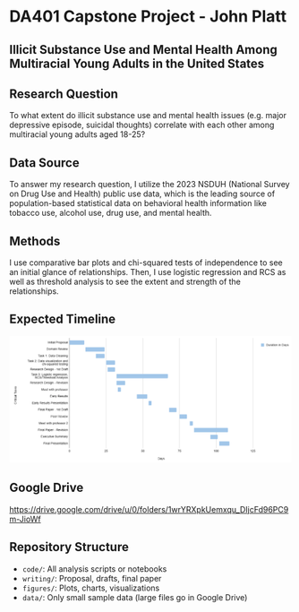 # DA401 Capstone Project - John Platt

## Illicit Substance Use and Mental Health Among Multiracial Young Adults in the United States

## Research Question
To what extent do illicit substance use and mental health issues (e.g. major depressive episode, suicidal thoughts) correlate with each other among multiracial young adults aged 18-25?

## Data Source
To answer my research question, I utilize the 2023 NSDUH (National Survey on Drug Use and Health) public use data, which is the leading source of population-based statistical data on behavioral health information like tobacco use, alcohol use, drug use, and mental health.

## Methods
I use comparative bar plots and chi-squared tests of independence to see an initial glance of relationships. Then, I use logistic regression and RCS as well as threshold analysis to see the extent and strength of the relationships. 

## Expected Timeline
![alt text](https://github.com/Platt-John/John-Platt-DA-401-Project/blob/main/figures/Project%20Timeline.png)

## Google Drive 
https://drive.google.com/drive/u/0/folders/1wrYRXpkUemxqu_DIjcFd96PC9m-JioWf

## Repository Structure
- `code/`: All analysis scripts or notebooks
- `writing/`: Proposal, drafts, final paper
- `figures/`: Plots, charts, visualizations
- `data/`: Only small sample data (large files go in Google Drive)
